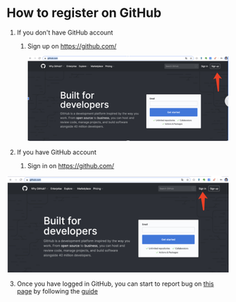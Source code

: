 # How to register on GitHub

1. If you don't have GitHub account

   1. Sign up on https://github.com/

      ![Register](https://github.com/tidb-challenge-program/bug-hunting-register/blob/master/media/Register.png)

2. If you have GitHub account
   1. Sign in on https://github.com/

![sign-in](https://github.com/tidb-challenge-program/bug-hunting-register/blob/master/media/sign-in.png)

3. Once you have logged in GitHub, you can start to report bug on [this page](https://github.com/tidb-challenge-program/bug-hunting-issue) by following the [guide](https://github.com/tidb-challenge-program/bug-hunting-issue)

